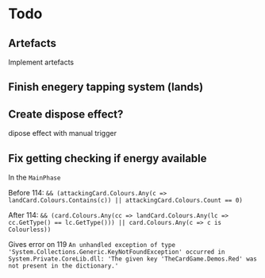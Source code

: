 # Todo

## Artefacts

Implement artefacts

## Finish enegery tapping system (lands)

## Create dispose effect?

dipose effect
with manual trigger

## Fix getting checking if energy available

In the `MainPhase`

Before
114: `&& (attackingCard.Colours.Any(c => landCard.Colours.Contains(c)) || attackingCard.Colours.Count == 0)`

After
114: `&& (card.Colours.Any(cc => landCard.Colours.Any(lc => cc.GetType() == lc.GetType())) || card.Colours.Any(c => c is Colourless))`

Gives error on 119
`An unhandled exception of type 'System.Collections.Generic.KeyNotFoundException' occurred in System.Private.CoreLib.dll: 'The given key 'TheCardGame.Demos.Red' was not present in the dictionary.'`
